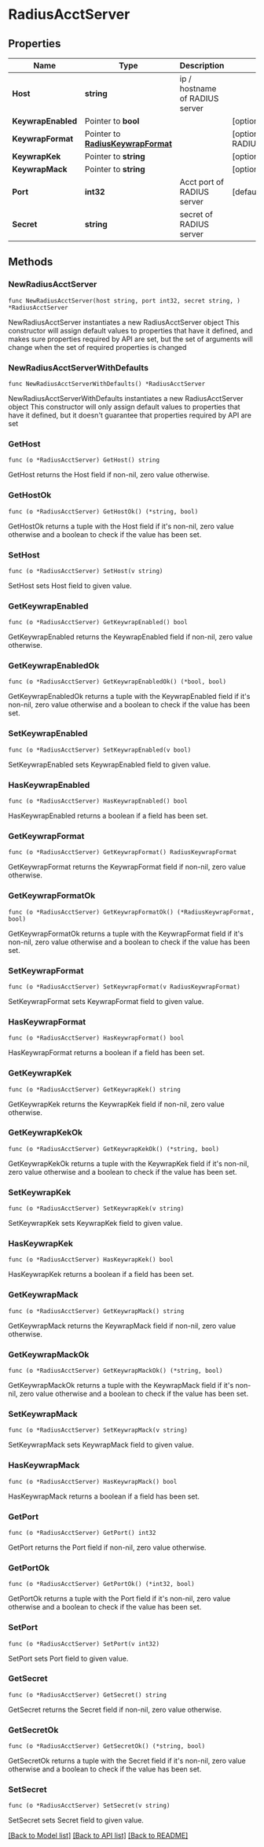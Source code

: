 # RadiusAcctServer

## Properties

Name | Type | Description | Notes
------------ | ------------- | ------------- | -------------
**Host** | **string** | ip / hostname of RADIUS server | 
**KeywrapEnabled** | Pointer to **bool** |  | [optional] 
**KeywrapFormat** | Pointer to [**RadiusKeywrapFormat**](RadiusKeywrapFormat.md) |  | [optional] [default to RADIUSKEYWRAPFORMAT_ASCII]
**KeywrapKek** | Pointer to **string** |  | [optional] 
**KeywrapMack** | Pointer to **string** |  | [optional] 
**Port** | **int32** | Acct port of RADIUS server | [default to 1813]
**Secret** | **string** | secret of RADIUS server | 

## Methods

### NewRadiusAcctServer

`func NewRadiusAcctServer(host string, port int32, secret string, ) *RadiusAcctServer`

NewRadiusAcctServer instantiates a new RadiusAcctServer object
This constructor will assign default values to properties that have it defined,
and makes sure properties required by API are set, but the set of arguments
will change when the set of required properties is changed

### NewRadiusAcctServerWithDefaults

`func NewRadiusAcctServerWithDefaults() *RadiusAcctServer`

NewRadiusAcctServerWithDefaults instantiates a new RadiusAcctServer object
This constructor will only assign default values to properties that have it defined,
but it doesn't guarantee that properties required by API are set

### GetHost

`func (o *RadiusAcctServer) GetHost() string`

GetHost returns the Host field if non-nil, zero value otherwise.

### GetHostOk

`func (o *RadiusAcctServer) GetHostOk() (*string, bool)`

GetHostOk returns a tuple with the Host field if it's non-nil, zero value otherwise
and a boolean to check if the value has been set.

### SetHost

`func (o *RadiusAcctServer) SetHost(v string)`

SetHost sets Host field to given value.


### GetKeywrapEnabled

`func (o *RadiusAcctServer) GetKeywrapEnabled() bool`

GetKeywrapEnabled returns the KeywrapEnabled field if non-nil, zero value otherwise.

### GetKeywrapEnabledOk

`func (o *RadiusAcctServer) GetKeywrapEnabledOk() (*bool, bool)`

GetKeywrapEnabledOk returns a tuple with the KeywrapEnabled field if it's non-nil, zero value otherwise
and a boolean to check if the value has been set.

### SetKeywrapEnabled

`func (o *RadiusAcctServer) SetKeywrapEnabled(v bool)`

SetKeywrapEnabled sets KeywrapEnabled field to given value.

### HasKeywrapEnabled

`func (o *RadiusAcctServer) HasKeywrapEnabled() bool`

HasKeywrapEnabled returns a boolean if a field has been set.

### GetKeywrapFormat

`func (o *RadiusAcctServer) GetKeywrapFormat() RadiusKeywrapFormat`

GetKeywrapFormat returns the KeywrapFormat field if non-nil, zero value otherwise.

### GetKeywrapFormatOk

`func (o *RadiusAcctServer) GetKeywrapFormatOk() (*RadiusKeywrapFormat, bool)`

GetKeywrapFormatOk returns a tuple with the KeywrapFormat field if it's non-nil, zero value otherwise
and a boolean to check if the value has been set.

### SetKeywrapFormat

`func (o *RadiusAcctServer) SetKeywrapFormat(v RadiusKeywrapFormat)`

SetKeywrapFormat sets KeywrapFormat field to given value.

### HasKeywrapFormat

`func (o *RadiusAcctServer) HasKeywrapFormat() bool`

HasKeywrapFormat returns a boolean if a field has been set.

### GetKeywrapKek

`func (o *RadiusAcctServer) GetKeywrapKek() string`

GetKeywrapKek returns the KeywrapKek field if non-nil, zero value otherwise.

### GetKeywrapKekOk

`func (o *RadiusAcctServer) GetKeywrapKekOk() (*string, bool)`

GetKeywrapKekOk returns a tuple with the KeywrapKek field if it's non-nil, zero value otherwise
and a boolean to check if the value has been set.

### SetKeywrapKek

`func (o *RadiusAcctServer) SetKeywrapKek(v string)`

SetKeywrapKek sets KeywrapKek field to given value.

### HasKeywrapKek

`func (o *RadiusAcctServer) HasKeywrapKek() bool`

HasKeywrapKek returns a boolean if a field has been set.

### GetKeywrapMack

`func (o *RadiusAcctServer) GetKeywrapMack() string`

GetKeywrapMack returns the KeywrapMack field if non-nil, zero value otherwise.

### GetKeywrapMackOk

`func (o *RadiusAcctServer) GetKeywrapMackOk() (*string, bool)`

GetKeywrapMackOk returns a tuple with the KeywrapMack field if it's non-nil, zero value otherwise
and a boolean to check if the value has been set.

### SetKeywrapMack

`func (o *RadiusAcctServer) SetKeywrapMack(v string)`

SetKeywrapMack sets KeywrapMack field to given value.

### HasKeywrapMack

`func (o *RadiusAcctServer) HasKeywrapMack() bool`

HasKeywrapMack returns a boolean if a field has been set.

### GetPort

`func (o *RadiusAcctServer) GetPort() int32`

GetPort returns the Port field if non-nil, zero value otherwise.

### GetPortOk

`func (o *RadiusAcctServer) GetPortOk() (*int32, bool)`

GetPortOk returns a tuple with the Port field if it's non-nil, zero value otherwise
and a boolean to check if the value has been set.

### SetPort

`func (o *RadiusAcctServer) SetPort(v int32)`

SetPort sets Port field to given value.


### GetSecret

`func (o *RadiusAcctServer) GetSecret() string`

GetSecret returns the Secret field if non-nil, zero value otherwise.

### GetSecretOk

`func (o *RadiusAcctServer) GetSecretOk() (*string, bool)`

GetSecretOk returns a tuple with the Secret field if it's non-nil, zero value otherwise
and a boolean to check if the value has been set.

### SetSecret

`func (o *RadiusAcctServer) SetSecret(v string)`

SetSecret sets Secret field to given value.



[[Back to Model list]](../README.md#documentation-for-models) [[Back to API list]](../README.md#documentation-for-api-endpoints) [[Back to README]](../README.md)


